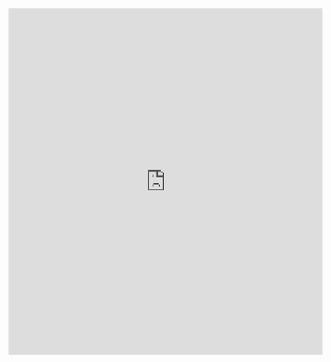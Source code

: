 <iframe src="https://docs.google.com/forms/d/e/1FAIpQLSeuKgTeWA3kygCRpNe6LnO_aBDIX7KruFLemW5nii0_quM9qA/viewform?embedded=true" width="640" height="705" frameborder="0" marginheight="0" marginwidth="0">Loading…</iframe>

